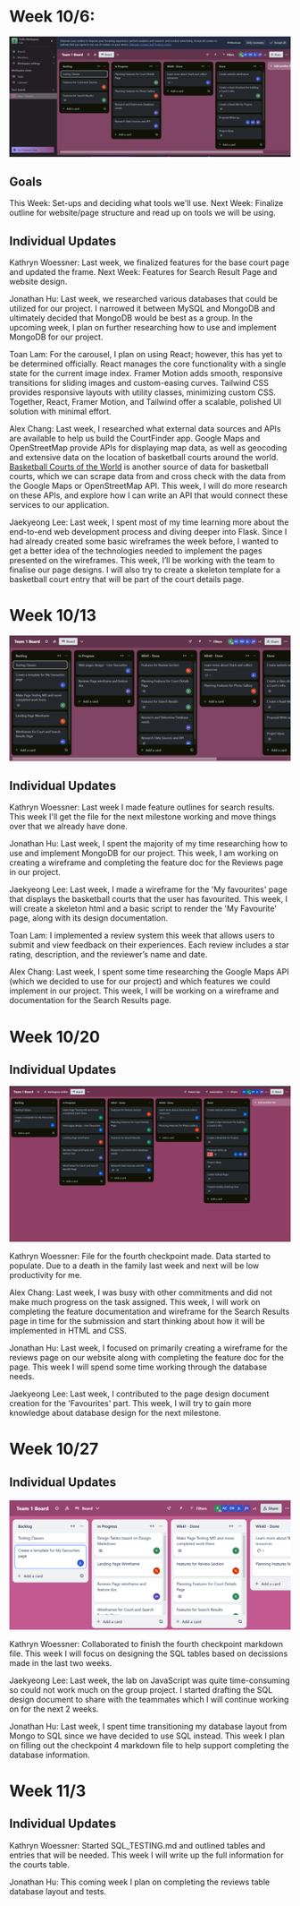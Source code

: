 # Week 10/6:
![image](./Trello_Board/week10-6.png)

## Goals
This Week: Set-ups and deciding what tools we'll use.
Next Week: Finalize outline for website/page structure and read up on tools we will be using.

## Individual Updates
Kathryn Woessner: Last week, we finalized features for the base court page and updated the frame. Next Week: Features for Search Result Page and website design.

Jonathan Hu: Last week, we researched various databases that could be utilized for our project. I narrowed it between MySQL and MongoDB and ultimately decided that MongoDB would be best as a group. In the upcoming week, I plan on further researching how to use and implement MongoDB for our project.

Toan Lam: For the carousel, I plan on using React; however, this has yet to be determined officially. React manages the core functionality with a single state for the current image index. Framer Motion adds smooth, responsive transitions for sliding images and custom-easing curves. Tailwind CSS provides responsive layouts with utility classes, minimizing custom CSS. Together, React, Framer Motion, and Tailwind offer a scalable, polished UI solution with minimal effort.

Alex Chang: Last week, I researched what external data sources and APIs are available to help us build the CourtFinder app. Google Maps and OpenStreetMap provide APIs for displaying map data, as well as geocoding and extensive data on the location of basketball courts around the world. [Basketball Courts of the World](https://www.courtsoftheworld.com/) is another source of data for basketball courts, which we can scrape data from and cross check with the data from the Google Maps or OpenStreetMap API. This week, I will do more research on these APIs, and explore how I can write an API that would connect these services to our application.

Jaekyeong Lee: Last week, I spent most of my time learning more about the end-to-end web development process and diving deeper into Flask. Since I had already created some basic wireframes the week before, I wanted to get a better idea of the technologies needed to implement the pages presented on the wireframes. This week, I’ll be working with the team to finalise our page designs. I will also try to create a skeleton template for a basketball court entry that will be part of the court details page.

# Week 10/13
![image](./Trello_Board/week10-13.png)

## Individual Updates
Kathryn Woessner: Last week I made feature outlines for search results. This week I'll get the file for the next milestone working and move things over that we already have done.

Jonathan Hu: Last week, I spent the majority of my time researching how to use and implement MongoDB for our project. This week, I am working on creating a wireframe and completing the feature doc for the Reviews page in our project.

Jaekyeong Lee: Last week, I made a wireframe for the 'My favourites' page that displays the basketball courts that the user has favourited. This week, I will create a skeleton html and a basic script to render the 'My Favourite' page, along with its design documentation.

Toan Lam: I implemented a review system this week that allows users to submit and view feedback on their experiences. Each review includes a star rating, description, and the reviewer’s name and date.

Alex Chang: Last week, I spent some time researching the Google Maps API (which we decided to use for our project) and which features we could implement in our project. This week, I will be working on a wireframe and documentation for the Search Results page.

# Week 10/20

## Individual Updates
![image](./Trello_Board/week10-20.png)

Kathryn Woessner: File for the fourth checkpoint made. Data started to populate. Due to a death in the family last week and next will be low productivity for me.

Alex Chang: Last week, I was busy with other commitments and did not make much progress on the task assigned. This week, I will work on completing the feature documentation and wireframe for the Search Results page in time for the submission and start thinking about how it will be implemented in HTML and CSS. 

Jonathan Hu: Last week, I focused on primarily creating a wireframe for the reviews page on our website along with completing the feature doc for the page. This week I will spend some time working through the database needs.

Jaekyeong Lee: Last week, I contributed to the page design document creation for the 'Favourites' part. This week, I will try to gain more knowledge about database design for the next milestone.

# Week 10/27

## Individual Updates
![image](./Trello_Board/week10-27.png)

Kathryn Woessner: Collaborated to finish the fourth checkpoint markdown file. This week I will focus on designing the SQL tables based on decissions made in the last two weeks.

Jaekyeong Lee: Last week, the lab on JavaScript was quite time-consuming so could not work much on the group project. I started drafting the SQL design document to share with the teammates which I will continue working on for the next 2 weeks.

Jonathan Hu: Last week, I spent time transitioning my database layout from Mongo to SQL since we have decided to use SQL instead. This week I plan on filling out the checkpoint 4 markdown file to help support completing the database information. 

# Week 11/3

## Individual Updates

Kathryn Woessner: Started SQL_TESTING.md and outlined tables and entries that will be needed. This week I will write up the full information for the courts table.

Jonathan Hu: This coming week I plan on completing the reviews table database layout and tests. 
